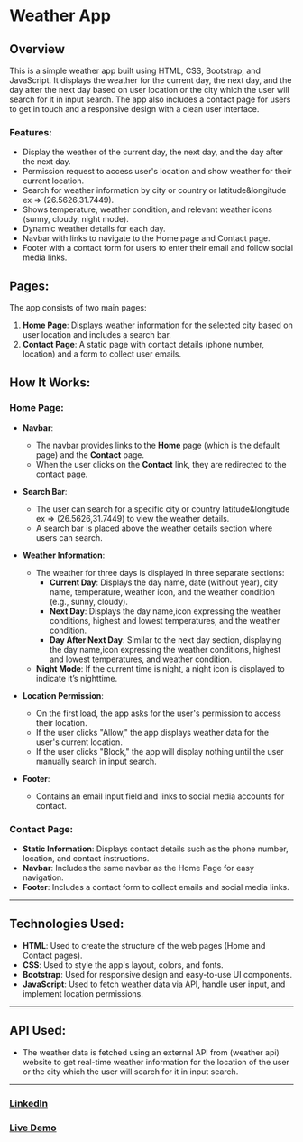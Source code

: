 # Weather App 

## Overview
This is a simple weather app built using HTML, CSS, Bootstrap, and JavaScript. It displays the weather for the current day, the next day, and the day after the next day based on user location or the city which the user will search for it in input search. The app also includes a contact page for users to get in touch and a responsive design with a clean user interface.

### Features:
- Display the weather of the current day, the next day, and the day after the next day.
- Permission request to access user's location and show weather for their current location.
- Search for weather information by city or country or latitude&longitude ex => (26.5626,31.7449).
- Shows temperature, weather condition, and relevant weather icons (sunny, cloudy, night mode).
- Dynamic weather details for each day.
- Navbar with links to navigate to the Home page and Contact page.
- Footer with a contact form for users to enter their email and follow social media links.


## Pages:
The app consists of two main pages:
1. **Home Page**: Displays weather information for the selected city based on user location and includes a search bar.
2. **Contact Page**: A static page with contact details (phone number, location) and a form to collect user emails.

## How It Works:

### Home Page:
- **Navbar**: 
  - The navbar provides links to the **Home** page (which is the default page) and the **Contact** page.
  - When the user clicks on the **Contact** link, they are redirected to the contact page.
  
- **Search Bar**:
  - The user can search for a specific city or country latitude&longitude ex => (26.5626,31.7449) to view the weather details.
  - A search bar is placed above the weather details section where users can search.

- **Weather Information**:
  - The weather for three days is displayed in three separate sections:
    - **Current Day**: Displays the day name, date (without year), city name, temperature, weather icon, and the weather condition (e.g., sunny, cloudy).
    - **Next Day**: Displays the day name,icon expressing the weather conditions, highest and lowest temperatures, and the weather condition.
    - **Day After Next Day**: Similar to the next day section, displaying the day name,icon expressing the weather conditions, highest and lowest temperatures, and weather condition.
  - **Night Mode**: If the current time is night, a night icon is displayed to indicate it’s nighttime.

- **Location Permission**:
  - On the first load, the app asks for the user's permission to access their location.
  - If the user clicks "Allow," the app displays weather data for the user's current location.
  - If the user clicks "Block," the app will display nothing until the user manually search in input search.

- **Footer**:
  - Contains an email input field and links to social media accounts for contact.

### Contact Page:
- **Static Information**: Displays contact details such as the phone number, location, and contact instructions.
- **Navbar**: Includes the same navbar as the Home Page for easy navigation.
- **Footer**: Includes a contact form to collect emails and social media links.

---

## Technologies Used:
- **HTML**: Used to create the structure of the web pages (Home and Contact pages).
- **CSS**: Used to style the app's layout, colors, and fonts.
- **Bootstrap**: Used for responsive design and easy-to-use UI components.
- **JavaScript**: Used to fetch weather data via API, handle user input, and implement location permissions.

---

## API Used:
- The weather data is fetched using an external API from (weather api) website to get real-time weather information for the location of the user or the city which the user will search for it in input search.

---

### [LinkedIn](https://www.linkedin.com/in/mohammed-ashraf0/)
### [Live Demo](https://mo-ashraf-elsayed.github.io/Weather-app/)
